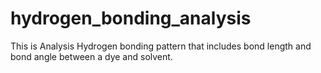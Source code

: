 # hydrogen_bonding_analysis
This is Analysis Hydrogen bonding pattern that includes bond length and bond angle between a dye and solvent.

